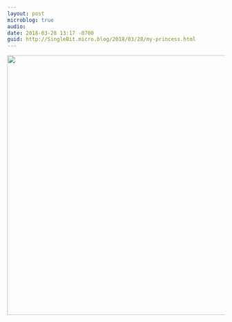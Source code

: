 ```yaml
---
layout: post
microblog: true
audio: 
date: 2018-03-28 13:17 -0700
guid: http://SingleBit.micro.blog/2018/03/28/my-princess.html
---
```

<img src="http://SingleBit.micro.blog/uploads/2018/0af3687b54.jpg" width="600" height="600" />
